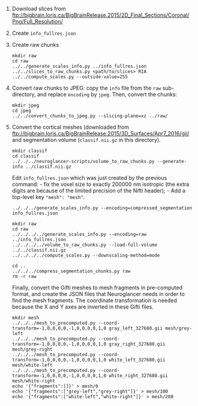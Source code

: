 1. Download slices from ftp://bigbrain.loris.ca/BigBrainRelease.2015/2D_Final_Sections/Coronal/Png/Full_Resolution/

2. Create `info_fullres.json`

3. Create raw chunks

   ```Shell
   mkdir raw
   cd raw
   ../../generate_scales_info.py ../info_fullres.json
   ../../slices_to_raw_chunks.py <path/to/slices> RIA
   ../../compute_scales.py --outside-value=255
   ```

4. Convert raw chunks to JPEG: copy the `info` file from the `raw`
   sub-directory, and replace `encoding` by `jpeg`. Then, convert the chunks:

   ```Shell
   mkdir jpeg
   cd jpeg
   ../../convert_chunks_to_jpeg.py --slicing-plane=xz ../raw/
   ```

5. Convert the cortical meshes (downloaded from ftp://bigbrain.loris.ca/BigBrainRelease.2015/3D_Surfaces/Apr7_2016/gii/ and segmentation volume (`classif.nii.gz` in this directory).

   ```Shell
   mkdir classif
   cd classif
   ../../../neuroglancer-scripts/volume_to_raw_chunks.py --generate-info ../classif.nii.gz
   ```
   Edit `info_fullres.json` which was just created by the previous command:
       - fix the voxel size to exactly 200000 nm isotropic (the extra digits are because of the limited precision of the Nifti header);
       - Add a top-level key `"mesh": "mesh"`.
   ```Shell
   ../../../generate_scales_info.py --encoding=compressed_segmentation info_fullres.json

   mkdir raw
   cd raw
   ../../../../generate_scales_info.py --encoding=raw ../info_fullres.json
   ../../../../volume_to_raw_chunks.py --load-full-volume ../../classif.nii.gz
   ../../../../compute_scales.py --downscaling-method=mode

   cd ..
   ../../../compress_segmentation_chunks.py raw
   rm -r raw
   ```

    Finally, convert the Gifti meshes to mesh fragments in pre-computed format, and create the JSON files that Neuroglancer needs in order to find the mesh fragments. The coordinate transformation is needed because the X and Y axes are inverted in these Gifti files.
   ```Shell
   mkdir mesh
   ../../../mesh_to_precomputed.py --coord-transform=-1,0,0,0,0,-1,0,0,0,0,1,0 gray_left_327680.gii mesh/grey-left
   ../../../mesh_to_precomputed.py --coord-transform=-1,0,0,0,0,-1,0,0,0,0,1,0 gray_right_327680.gii mesh/grey-right
   ../../../mesh_to_precomputed.py --coord-transform=-1,0,0,0,0,-1,0,0,0,0,1,0 white_left_327680.gii mesh/white-left
   ../../../mesh_to_precomputed.py --coord-transform=-1,0,0,0,0,-1,0,0,0,0,1,0 white_right_327680.gii mesh/white-right
   echo '{"fragments":[]}' > mesh/0
   echo '{"fragments":["grey-left","grey-right"]}' > mesh/100
   echo '{"fragments":["white-left","white-right"]}' > mesh/200
   ```
